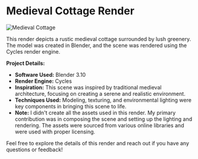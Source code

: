 # Medieval Cottage Render

![Medieval Cottage](https://github.com/user-attachments/assets/cdaefb18-d118-4875-98b4-fa8be5fec4ce)


This render depicts a rustic medieval cottage surrounded by lush greenery. The model was created in Blender, and the scene was rendered using the Cycles render engine.

**Project Details:**
- **Software Used:** Blender 3.10
- **Render Engine:** Cycles
- **Inspiration:** This scene was inspired by traditional medieval architecture, focusing on creating a serene and realistic environment.
- **Techniques Used:** Modeling, texturing, and environmental lighting were key components in bringing this scene to life.
- **Note:** I didn't create all the assets used in this render. My primary contribution was in composing the scene and setting up the lighting and rendering. The assets were sourced from various online libraries and were used with proper licensing.

Feel free to explore the details of this render and reach out if you have any questions or feedback!
